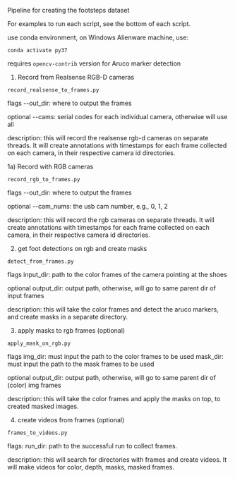 Pipeline for creating the footsteps dataset


For examples to run each script, see the bottom of each script.


use conda environment, on Windows Alienware machine, use:

`conda activate py37`

requires `opencv-contrib` version for Aruco marker detection





1) Record from Realsense RGB-D cameras

`record_realsense_to_frames.py`

flags
--out_dir:  where to output the frames

optional
--cams:  serial codes for each individual camera, otherwise will use all

description:  this will record the realsense rgb-d cameras on separate threads.  It will create annotations with timestamps 
for each frame collected on each camera, in their respective camera id directories.



1a) Record with RGB cameras

`record_rgb_to_frames.py`

flags
--out_dir:  where to output the frames

optional
--cam_nums:  the usb cam number, e.g., 0, 1, 2

description:  this will record the rgb cameras on separate threads.  It will create annotations with timestamps 
for each frame collected on each camera, in their respective camera id directories.



2) get foot detections on rgb and create masks

`detect_from_frames.py`

flags
input_dir:  path to the color frames of the camera pointing at the shoes

optional
output_dir:  output path, otherwise, will go to same parent dir of input frames

description:  this will take the color frames and detect the aruco markers, and create masks in a separate directory.



3) apply masks to rgb frames (optional)

`apply_mask_on_rgb.py`

flags
img_dir: must input the path to the color frames to be used
mask_dir: must input the path to the mask frames to be used

optional
output_dir:  output path, otherwise, will go to same parent dir of (color) img frames

description:  this will take the color frames and apply the masks on top, to created masked images.



4) create videos from frames (optional)

`frames_to_videos.py`

flags:
run_dir:  path to the successful run to collect frames.  

description:  this will search for directories with frames and create videos.  It will make videos for color, depth, masks, masked frames.




